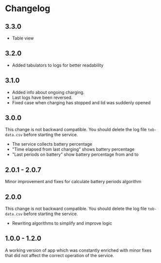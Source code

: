 # Changelog

## 3.3.0

- Table view

## 3.2.0

- Added tabulators to logs for better readability

## 3.1.0

- Added info about ongoing charging.
- Last logs have been reversed.
- Fixed case when charging has stopped and lid was suddenly opened

## 3.0.0

This change is not backward compatible. You should delete the log file `tob-data.csv` before starting the service.

- The service collects battery percentage
- "Time elapsed from last charging" shows battery percentage
- "Last periods on battery" show battery percentage from and to

## 2.0.1 - 2.0.7

Minor improvement and fixes for calculate battery periods algorithm

## 2.0.0

This change is not backward compatible. You should delete the log file `tob-data.csv` before starting the service.

- Rewriting algorithms to simplify and improve logic

## 1.0.0 - 1.2.0

A working version of app which was constantly enriched with minor fixes that did not affect the correct operation of the service.
